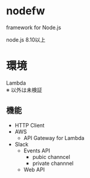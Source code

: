 # nodefw
framework for Node.js

node.js 8.10以上  

# 環境
Lambda  
※ 以外は未検証

## 機能
* HTTP Client
* AWS 
  * API Gateway for Lambda
* Slack
  * Events API
    * pubic channcel
    * private channnel
  * Web API
